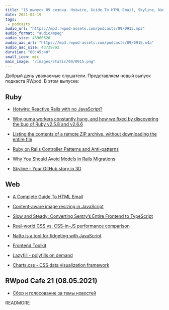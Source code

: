 ```yaml
---
title: "15 выпуск 09 сезона. Hotwire, Guide To HTML Email, Skyline, Natto, Frontend Toolkit, Charts.css, Lazyfill и прочее"
date: 2021-04-19
tags:
 - podcasts
audio_url: "https://mp3.rwpod-assets.com/podcasts/09/0915.mp3"
audio_format: "audio/mpeg"
audio_size: 43960620
audio_aac_url: "https://mp3.rwpod-assets.com/podcasts/09/0915.m4a"
audio_aac_size: 43739792
duration: "00:45:40"
small_icon: mic
main_image: "/images/static/09/0915.png"
---
```


Добрый день уважаемые слушатели. Представляем новый выпуск подкаста RWpod. В этом выпуске:

## Ruby

 - [Hotwire: Reactive Rails with no JavaScript?](https://evilmartians.com/chronicles/hotwire-reactive-rails-with-no-javascript)
 - [Why puma workers constantly hung, and how we fixed by discovering the bug of Ruby v2.5.8 and v2.6.6](https://itnext.io/why-puma-workers-constantly-hung-and-how-we-fixed-by-discovering-the-bug-of-ruby-v2-5-8-and-v2-6-6-7fa0fd0a1958)
 - [Listing the contents of a remote ZIP archive, without downloading the entire file](https://rhardih.io/2021/04/listing-the-contents-of-a-remote-zip-archive-without-downloading-the-entire-file/)


 - [Ruby on Rails Controller Patterns and Anti-patterns](https://blog.appsignal.com/2021/04/14/ruby-on-rails-controller-patterns-and-anti-patterns.html)
 - [Why You Should Avoid Models in Rails Migrations](https://jakeyesbeck.com/2021/04/10/avoid-models-in-migrations/)
 - [Skyline - Your GitHub story in 3D](https://skyline.github.com/)


## Web

 - [A Complete Guide To HTML Email](https://www.smashingmagazine.com/2021/04/complete-guide-html-email-templates-tools/)
 - [Content-aware image resizing in JavaScript](https://trekhleb.dev/blog/2021/content-aware-image-resizing-in-javascript/)
 - [Slow and Steady: Converting Sentry’s Entire Frontend to TypeScript](https://blog.sentry.io/2021/04/12/slow-and-steady-converting-sentrys-entire-frontend-to-typescript)
 - [Real-world CSS vs. CSS-in-JS performance comparison](https://pustelto.com/blog/css-vs-css-in-js-perf/)


 - [Natto is a tool for fidgeting with JavaScript](https://natto.dev/)
 - [Frontend Toolkit](https://www.fetoolkit.io/)
 - [Lazyfill - polyfills on demand](https://github.com/nuxodin/lazyfill)
 - [Charts.css - CSS data visualization framework](https://chartscss.org/)


## RWpod Cafe 21 (08.05.2021)

 - [Сбор и голосование за темы новостей](https://github.com/rwpod/cafe-discussions/discussions/6)

READMORE
